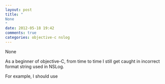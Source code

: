 ```yaml
---
layout: post
title: "
None
"
date: 2012-05-18 19:42
comments: true
categories: objective-c nslog
---
```


None


As a beginner of objective-C, from time to time I still get caught in incorrect format string used in NSLog.


For example, I should use 

